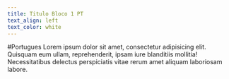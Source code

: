 ```yaml
---
title: Titulo Bloco 1 PT
text_align: left
text_color: white
---
```


#Portugues
Lorem ipsum dolor sit amet, consectetur adipisicing elit. Quisquam eum ullam, reprehenderit, ipsam iure blanditiis mollitia! Necessitatibus delectus perspiciatis vitae rerum amet aliquam laboriosam labore. 
